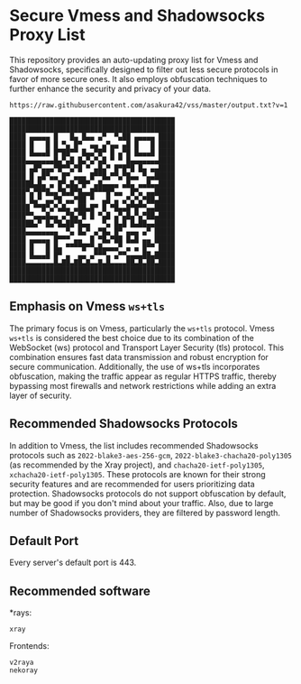 # Secure Vmess and Shadowsocks Proxy List

This repository provides an auto-updating proxy list for Vmess and Shadowsocks, specifically designed to filter out less secure protocols in favor of more secure ones. It also employs obfuscation techniques to further enhance the security and privacy of your data.

```
https://raw.githubusercontent.com/asakura42/vss/master/output.txt?v=1
```
```
█████████████████████████████████████████
█████████████████████████████████████████
████ ▄▄▄▄▄ █   █▄ █▄▄ ▄▀  ▀▄██ ▄▄▄▄▄ ████
████ █   █ █ ▀▄ █▀  ▄▄ ▄▀▄▄ ▄█ █   █ ████
████ █▄▄▄█ █▀██▀▀ █▄▄▀█▀ █ ▄▀█ █▄▄▄█ ████
████▄▄▄▄▄▄▄█▄▀▄█ █▄▀▄▀▄█ ▀ ▀ █▄▄▄▄▄▄▄████
████ ▄█▀▄▄▄▀█▀▀▄▀█ ▀ ▄█▄▀ █▀█▀█ █▄ ▄▄████
████ █ ▄█▀▄▄ █▀ ▄▄▄ █▀▀█▄▀▀▄▀█▄▄ ▀▄▄█████
██████▄█▄ ▄ █▀▄█▄▀█▀ ▄█▄▄▄▄ ▄█▄ ▄▄█▄▄████
████▀▄▀█▀█▄▄▀█▄█▀█▄▄█▀▀▀█▀▄▄  █▀▄ ▄▄█████
████ █▄▀ ▄▄▀█ ▄▄▀██ ▀  ▄█ ▄ ▄▀▄▀▄▀██▄████
█████ ▀▀█▀▄▀▄█▄ ▄██▄█▀ █ ▀█▄▄█▀█▀▀▄▄█████
████▀▀▄▄▄█▄▄ ▄▀█▄▀█ █ ▀▄█ ▄▀▄█▄▀▄▀██▄████
██████▄▀ █▄▀█▄██▀█▄▄   ▀▄ █▄█ █▄██▄▄█████
████▄▄▄▄▄▄▄▄  ▀▄ █▄▀ ▄▀█▄ █▀ ▄▄▄ ▄▀ █████
████ ▄▄▄▄▄ █▀▀▀ ▄▄  █ ▀█▄▀██ █▄█ ▄▄ █████
████ █   █ █▄ ▀▀▀▀█▀▀▄█▄▄▄▄▀ ▄ ▄ █▀▀ ████
████ █▄▄▄█ █▀ ▄  ▄▄ ▄▀▀▀▄ ▄▀▀▄▄▄▄██▄█████
████▄▄▄▄▄▄▄█▄██▄██▄█▄▄█▄█▄▄▄▄██▄█▄██▄████
█████████████████████████████████████████
█████████████████████████████████████████
```

## Emphasis on Vmess `ws+tls`

The primary focus is on Vmess, particularly the `ws+tls` protocol. Vmess `ws+tls` is considered the best choice due to its combination of the WebSocket (ws) protocol and Transport Layer Security (tls) protocol. This combination ensures fast data transmission and robust encryption for secure communication. Additionally, the use of ws+tls incorporates obfuscation, making the traffic appear as regular HTTPS traffic, thereby bypassing most firewalls and network restrictions while adding an extra layer of security.

## Recommended Shadowsocks Protocols

In addition to Vmess, the list includes recommended Shadowsocks protocols such as `2022-blake3-aes-256-gcm`, `2022-blake3-chacha20-poly1305` (as recommended by the Xray project), and `chacha20-ietf-poly1305`, `xchacha20-ietf-poly1305`. These protocols are known for their strong security features and are recommended for users prioritizing data protection. Shadowsocks protocols do not support obfuscation by default, but may be good if you don't mind about your traffic. Also, due to large number of Shadowsocks providers, they are filtered by password length.

## Default Port

Every server's default port is 443.

## Recommended software

*rays:
```
xray
```

Frontends:
```
v2raya
nekoray
```
